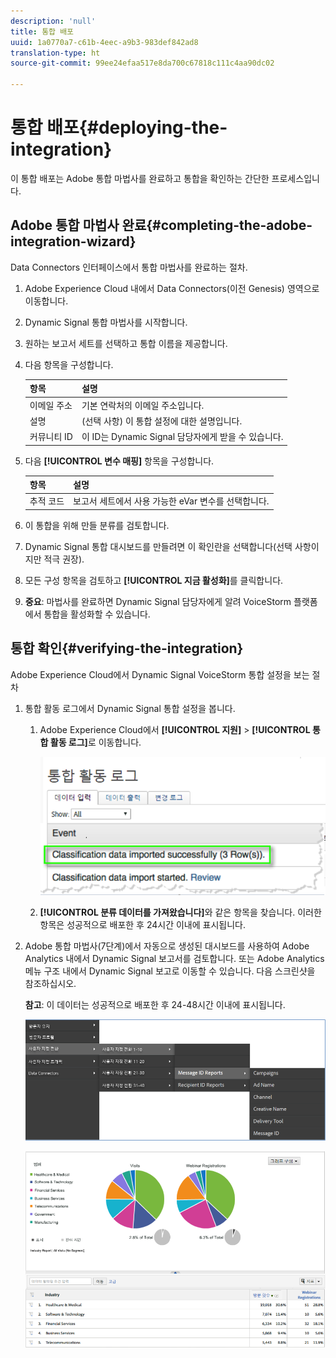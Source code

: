 ```yaml
---
description: 'null'
title: 통합 배포
uuid: 1a0770a7-c61b-4eec-a9b3-983def842ad8
translation-type: ht
source-git-commit: 99ee24efaa517e8da700c67818c111c4aa90dc02

---
```



# 통합 배포{#deploying-the-integration}

이 통합 배포는 Adobe 통합 마법사를 완료하고 통합을 확인하는 간단한 프로세스입니다.

## Adobe 통합 마법사 완료{#completing-the-adobe-integration-wizard}

Data Connectors 인터페이스에서 통합 마법사를 완료하는 절차.

1. Adobe Experience Cloud 내에서 Data Connectors(이전 Genesis) 영역으로 이동합니다.
1. Dynamic Signal 통합 마법사를 시작합니다.
1. 원하는 보고서 세트를 선택하고 통합 이름을 제공합니다.
1. 다음 항목을 구성합니다.

   | 항목 | 설명 |
   |---|---|
   | 이메일 주소 | 기본 연락처의 이메일 주소입니다. |
   | 설명 | (선택 사항) 이 통합 설정에 대한 설명입니다. |
   | 커뮤니티 ID | 이 ID는 Dynamic Signal 담당자에게 받을 수 있습니다. |

1. 다음 **[!UICONTROL 변수 매핑]** 항목을 구성합니다.

   | 항목 | 설명 |
   |---|---|
   | 추적 코드 | 보고서 세트에서 사용 가능한 eVar 변수를 선택합니다. |

1. 이 통합을 위해 만들 분류를 검토합니다.
1. Dynamic Signal 통합 대시보드를 만들려면 이 확인란을 선택합니다(선택 사항이지만 적극 권장).
1. 모든 구성 항목을 검토하고 **[!UICONTROL 지금 활성화]**&#x200B;를 클릭합니다.
1. **중요**: 마법사를 완료하면 Dynamic Signal 담당자에게 알려 VoiceStorm 플랫폼에서 통합을 활성화할 수 있습니다.

## 통합 확인{#verifying-the-integration}

Adobe Experience Cloud에서 Dynamic Signal VoiceStorm 통합 설정을 보는 절차

1. 통합 활동 로그에서 Dynamic Signal 통합 설정을 봅니다.
   1. Adobe Experience Cloud에서 **[!UICONTROL 지원]** > **[!UICONTROL 통합 활동 로그]**&#x200B;로 이동합니다.

      ![](assets/integration_activity_log.png)

   1. **[!UICONTROL 분류 데이터를 가져왔습니다]**&#x200B;와 같은 항목을 찾습니다. 이러한 항목은 성공적으로 배포한 후 24시간 이내에 표시됩니다.
1. Adobe 통합 마법사(7단계)에서 자동으로 생성된 대시보드를 사용하여 Adobe Analytics 내에서 Dynamic Signal 보고서를 검토합니다. 또는 Adobe Analytics 메뉴 구조 내에서 Dynamic Signal 보고로 이동할 수 있습니다. 다음 스크린샷을 참조하십시오.

   **참고**: 이 데이터는 성공적으로 배포한 후 24-48시간 이내에 표시됩니다.

   ![](assets/reporting.png)

   ![](assets/reporting2.png)
